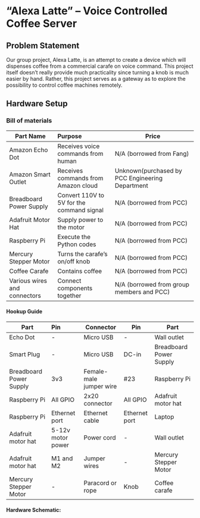 # “Alexa Latte” – Voice Controlled Coffee Server

## Problem Statement
Our group project, Alexa Latte, is an attempt to create a device which will dispenses coffee from a commercial carafe on voice command. This project itself doesn’t really provide much practicality since turning a knob is much easier by hand. Rather, this project serves as a gateway as to explore the possibility to control coffee machines remotely.
## Hardware Setup
### Bill of materials
|Part Name          |Purpose           |Price            |
|--------------------|:-------------------|-------------------|
|Amazon Echo Dot            |Receives voice commands from human            |N/A (borrowed from Fang)         |
|    Amazon Smart Outlet        |   Receives commands from Amazon cloud         |     Unknown(purchased by PCC Engineering Department     |
|       Breadboard Power Supply    |       Convert 110V to 5V for the command signal     |    N/A (borrowed from PCC)       |
|Adafruit Motor Hat|                Supply power to the motor      |N/A (borrowed from PCC)     
|      Raspberry Pi      |    Execute the Python codes        |N/A (borrowed from PCC)|
|      Mercury Stepper Motor      |     Turns the carafe’s on/off knob      |      N/A (borrowed from PCC)     |
|       Coffee Carafe     |       Contains coffee     |       N/A (borrowed from PCC)    |
|   Various wires and connectors         |      Connect components together      |   N/A (borrowed from group members and PCC)  |
#### Hookup Guide

|Part	|Pin	|Connector|	Pin	|Part|
|------------|:---|---|---|---|
|Echo Dot|	-	|Micro USB|	-	|Wall outlet|
|Smart Plug|	-|	Micro USB|	DC-in	|Breadboard Power Supply|
|Breadboard Power Supply|	3v3	|Female-male jumper wire	|#23|	Raspberry Pi|
|Raspberry Pi	|All GPIO	|2x20 connector|	All GPIO	|Adafruit motor hat|
|Raspberry Pi|	Ethernet port|	Ethernet cable	|Ethernet port	|Laptop|
|Adafruit motor hat|	5-12v motor power	|Power cord	|-|	Wall outlet|
|Adafruit motor hat	|M1 and M2|	Jumper wires|	-	|Mercury Stepper Motor|
|Mercury Stepper Motor|	-	|Paracord or rope|	Knob	|Coffee carafe|
#### Hardware Schematic:

